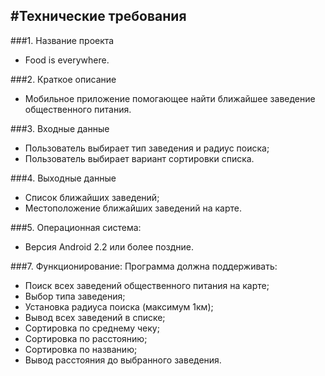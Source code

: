 #Технические требования
----------
###1. Название проекта
 * Food is everywhere.

###2. Краткое описание
 * Мобильное приложение помогающее найти ближайшее заведение общественного питания.

###3. Входные данные
 * Пользователь выбирает тип заведения и радиус поиска;
 * Пользователь выбирает вариант сортировки списка.

###4. Выходные данные
 * Список ближайших заведений;
 * Местоположение ближайших заведений на карте.

###5. Операционная система:
 * Версия Android 2.2 или более поздние.

###7. Функционирование:
Программа должна поддерживать:
  * Поиск всех заведений общественного питания на карте;
  * Выбор типа заведения;
  * Установка радиуса поиска (максимум 1км);
  * Вывод всех заведений в списке;
  * Сортировка по среднему чеку;
  * Сортировка по расстоянию;
  * Сортировка по названию;
  * Вывод расстояния до выбранного заведения.
